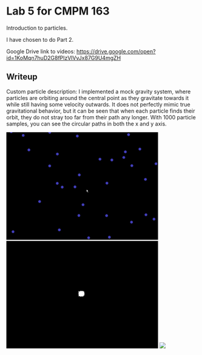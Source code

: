 # Lab 5 for CMPM 163
Introduction to particles.

I have chosen to do Part 2.

Google Drive link to videos:
https://drive.google.com/open?id=1KoMqn7huD2G8fPlzVlVvJx87G9U4mgZH

## Writeup  

Custom particle description:
I implemented a mock gravity system, where particles are orbiting around the central point as they gravitate towards it while still having some velocity outwards. It does not perfectly mimic true gravitational behavior, but it can be seen that when each particle finds their orbit, they do not stray too far from their path any longer. With 1000 particle samples, you can see the circular paths in both the x and y axis.

<img src="images/lab5part1demo.gif" width="400">
<img src="images/lab5part2demo.gif" width="400">
<img src="images/lab5part3demo.gif" width="400">
